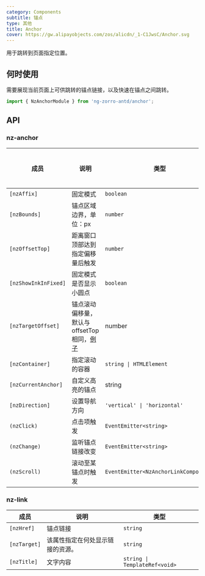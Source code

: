 ```yaml
---
category: Components
subtitle: 锚点
type: 其他
title: Anchor
cover: https://gw.alipayobjects.com/zos/alicdn/_1-C1JwsC/Anchor.svg
---
```


用于跳转到页面指定位置。

## 何时使用

需要展现当前页面上可供跳转的锚点链接，以及快速在锚点之间跳转。

```ts
import { NzAnchorModule } from 'ng-zorro-antd/anchor';
```

## API

### nz-anchor

| 成员                 | 说明                                                                                | 类型                                  | 默认值       | 全局配置 |
| -------------------- | ----------------------------------------------------------------------------------- | ------------------------------------- | ------------ | -------- |
| `[nzAffix]`          | 固定模式                                                                            | `boolean`                             | `true`       |
| `[nzBounds]`         | 锚点区域边界，单位：px                                                              | `number`                              | `5`          | ✅        |
| `[nzOffsetTop]`      | 距离窗口顶部达到指定偏移量后触发                                                    | `number`                              | -            | ✅        |
| `[nzShowInkInFixed]` | 固定模式是否显示小圆点                                                              | `boolean`                             | `false`      | ✅        |
| `[nzTargetOffset]`   | 锚点滚动偏移量，默认与 offsetTop 相同，[例子](#components-anchor-demo-targetOffset) | number                                | -            |          |
| `[nzContainer]`      | 指定滚动的容器                                                                      | `string \| HTMLElement`               | `window`     |
| `[nzCurrentAnchor]`  | 自定义高亮的锚点                                                                    | string                                | -            |          |
| `[nzDirection]`      | 设置导航方向                                                                        | `'vertical' \| 'horizontal'`          | `'vertical'` |          |
| `(nzClick)`          | 点击项触发                                                                          | `EventEmitter<string>`                | -            |
| `(nzChange)`         | 监听锚点链接改变                                                                    | `EventEmitter<string>`                | -            |          |
| `(nzScroll)`         | 滚动至某锚点时触发                                                                  | `EventEmitter<NzAnchorLinkComponent>` | -            |

### nz-link

| 成员         | 说明                             | 类型                          |
| ------------ | -------------------------------- | ----------------------------- |
| `[nzHref]`   | 锚点链接                         | `string`                      |
| `[nzTarget]` | 该属性指定在何处显示链接的资源。 | `string`                      |
| `[nzTitle]`  | 文字内容                         | `string \| TemplateRef<void>` |
